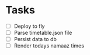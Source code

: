 # Tasks

- [ ] Deploy to fly
- [ ] Parse timetable.json file
- [ ] Persist data to db
- [ ] Render todays namaaz times
